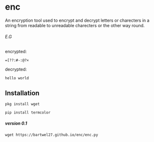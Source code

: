 # enc
An encryption tool used to encrypt and decrypt letters or charecters in a string from readable to unreadable charecters or the other way round.

###### E.G
encrypted:
```
=[??:#-:@?×
```
decrypted:
```
hello world
```

## Installation
```
pkg install wget
```

```
pip install termcolor
```
##### version 0.1
```
wget https://bartwel27.github.io/enc/enc.py
```
